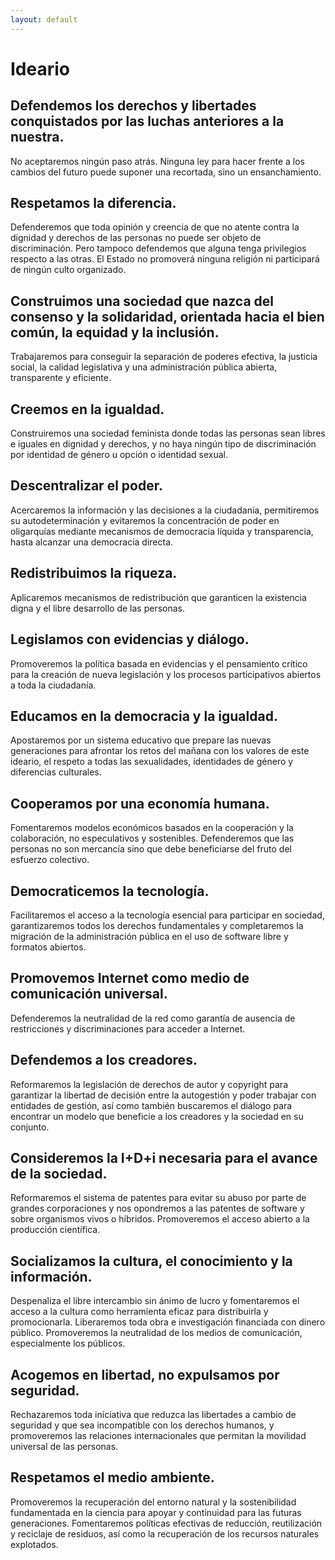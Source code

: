 ```yaml
---
layout: default
---
```


# Ideario

## Defendemos los derechos y libertades conquistados por las luchas anteriores a la nuestra.

No aceptaremos ningún paso atrás. Ninguna ley para hacer frente a los cambios del futuro puede suponer una recortada, sino un ensanchamiento.

## Respetamos la diferencia.

Defenderemos que toda opinión y creencia de que no atente contra la dignidad y derechos de las personas no puede ser objeto de discriminación. Pero tampoco defendemos que alguna tenga privilegios respecto a las otras. El Estado no promoverá ninguna religión ni participará de ningún culto organizado.

## Construimos una sociedad que nazca del consenso y la solidaridad, orientada hacia el bien común, la equidad y la inclusión.

Trabajaremos para conseguir la separación de poderes efectiva, la justicia social, la calidad legislativa y una administración pública abierta, transparente y eficiente.

## Creemos en la igualdad.

Construiremos una sociedad feminista donde todas las personas sean libres e iguales en dignidad y derechos, y no haya ningún tipo de discriminación por identidad de género u opción o identidad sexual.

## Descentralizar el poder.

Acercaremos la información y las decisiones a la ciudadanía, permitiremos su autodeterminación y evitaremos la concentración de poder en oligarquías mediante mecanismos de democracia líquida y transparencia, hasta alcanzar una democracia directa.

## Redistribuimos la riqueza.

Aplicaremos mecanismos de redistribución que garanticen la existencia digna y el libre desarrollo de las personas.

## Legislamos con evidencias y diálogo.

Promoveremos la política basada en evidencias y el pensamiento crítico para la creación de nueva legislación y los procesos participativos abiertos a toda la ciudadanía.

## Educamos en la democracia y la igualdad.

Apostaremos por un sistema educativo que prepare las nuevas generaciones para afrontar los retos del mañana con los valores de este ideario, el respeto a todas las sexualidades, identidades de género y diferencias culturales.

## Cooperamos por una economía humana.

Fomentaremos modelos económicos basados en la cooperación y la colaboración, no especulativos y sostenibles. Defenderemos que las personas no son mercancía sino que debe beneficiarse del fruto del esfuerzo colectivo.

## Democraticemos la tecnología.

Facilitaremos el acceso a la tecnología esencial para participar en sociedad, garantizaremos todos los derechos fundamentales y completaremos la migración de la administración pública en el uso de software libre y formatos abiertos.

## Promovemos Internet como medio de comunicación universal.

Defenderemos la neutralidad de la red como garantía de ausencia de restricciones y discriminaciones para acceder a Internet.

## Defendemos a los creadores.

Reformaremos la legislación de derechos de autor y copyright para garantizar la libertad de decisión entre la autogestión y poder trabajar con entidades de gestión, así como también buscaremos el diálogo para encontrar un modelo que beneficie a los creadores y la sociedad en su conjunto.

## Consideremos la I+D+i necesaria para el avance de la sociedad.

Reformaremos el sistema de patentes para evitar su abuso por parte de grandes corporaciones y nos opondremos a las patentes de software y sobre organismos vivos o híbridos. Promoveremos el acceso abierto a la producción científica.

## Socializamos la cultura, el conocimiento y la información.

Despenaliza el libre intercambio sin ánimo de lucro y fomentaremos el acceso a la cultura como herramienta eficaz para distribuirla y promocionarla. Liberaremos toda obra e investigación financiada con dinero público. Promoveremos la neutralidad de los medios de comunicación, especialmente los públicos.

## Acogemos en libertad, no expulsamos por seguridad.

Rechazaremos toda iniciativa que reduzca las libertades a cambio de seguridad y que sea incompatible con los derechos humanos, y promoveremos las relaciones internacionales que permitan la movilidad universal de las personas.

## Respetamos el medio ambiente.

Promoveremos la recuperación del entorno natural y la sostenibilidad fundamentada en la ciencia para apoyar y continuidad para las futuras generaciones. Fomentaremos políticas efectivas de reducción, reutilización y reciclaje de residuos, así como la recuperación de los recursos naturales explotados.
